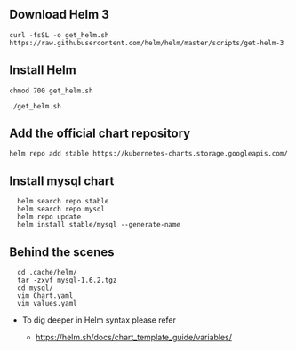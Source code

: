 ## Download Helm 3

  	curl -fsSL -o get_helm.sh https://raw.githubusercontent.com/helm/helm/master/scripts/get-helm-3

## Install Helm

    chmod 700 get_helm.sh

    ./get_helm.sh


## Add the official chart repository

	helm repo add stable https://kubernetes-charts.storage.googleapis.com/
 
## Install mysql chart

	  helm search repo stable
	  helm search repo mysql
	  helm repo update
	  helm install stable/mysql --generate-name

  
## Behind the scenes 

	  cd .cache/helm/
	  tar -zxvf mysql-1.6.2.tgz
	  cd mysql/
	  vim Chart.yaml
	  vim values.yaml


- To dig deeper in Helm syntax please refer 
	
	- https://helm.sh/docs/chart_template_guide/variables/
